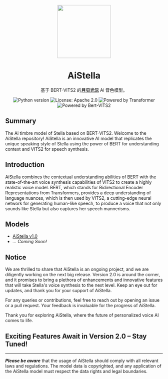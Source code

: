 <p align="center"></p>
<p align="center">
  <img src="https://image.marswh.top/7bf4f20c246261e4544ebebc4685758.jpg" width="170" height="170" />
</p>

<h1 align="center">AiStella</h1>
<p align="center">基于 BERT-VITS2 的<a href="https://space.bilibili.com/394711337/" target="_blank"><strong>月见光沅</strong></a> Ai 音色模型。</p>
<p align="center">
  <!-- Python Version -->
  <img src="https://img.shields.io/badge/python-3.8-blue.svg" alt="Python version" />
  
  <!-- License -->
  <img src="https://img.shields.io/badge/license-Apache%202.0-blue.svg" alt="License: Apache 2.0" />

  <!-- Transformer -->
  <img src="https://img.shields.io/badge/Powered%20by-Transformer-yellow.svg" alt="Powered by Transformer" />

  <!-- Bert-VITS2 -->
  <img src="https://img.shields.io/badge/Powered%20by-Bert--VITS2-red.svg" alt="Powered by Bert-VITS2" />
</p>

## Summary
The Ai timbre model of Stella based on BERT-VITS2.
Welcome to the AiStella repository! AiStella is an innovative AI model that replicates the unique speaking style of Stella using the power of BERT for understanding context and VITS2 for speech synthesis.


## Introduction

AiStella combines the contextual understanding abilities of BERT with the state-of-the-art voice synthesis capabilities of VITS2 to create a highly realistic voice model. BERT, which stands for Bidirectional Encoder Representations from Transformers, provides a deep understanding of language nuances, which is then used by VITS2, a cutting-edge neural network for generating human-like speech, to produce a voice that not only sounds like Stella but also captures her speech mannerisms.

## Models

- [AiStella v1.0](https://huggingface.co/HanZiwww/AiStella/tree/main)
- _... Coming Soon!_

## Notice

We are thrilled to share that AiStella is an ongoing project, and we are diligently working on the next big release. Version 2.0 is around the corner, and it promises to bring a plethora of enhancements and innovative features that will take Stella's voice synthesis to the next level. Keep an eye out for updates, and thank you for your support of AiStella.

For any queries or contributions, feel free to reach out by opening an issue or a pull request. Your feedback is invaluable for the progress of AiStella.

Thank you for exploring AiStella, where the future of personalized voice AI comes to life.

## Exciting Features Await in Version 2.0 – Stay Tuned!

---

**_Please be aware_** that the usage of AiStella should comply with all relevant laws and regulations. The model data is copyrighted, and any application of the AiStella model must respect the data rights and legal boundaries.


